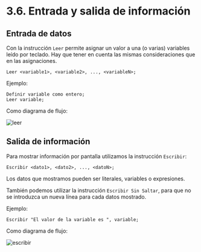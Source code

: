 # 3.6. Entrada y salida de información

## Entrada de datos

Con la instrucción `Leer` permite asignar un valor a una (o varias) variables leído por teclado. Hay que tener en cuenta las mismas consideraciones que en las asignaciones.

```
Leer <variable1>, <variable2>, ..., <variableN>;
```

Ejemplo:

```
Definir variable como entero;
Leer variable;
```

Como diagrama de flujo:

![leer](../u10/img/leer.png)

## Salida de información

Para mostrar información por pantalla utilizamos la instrucción `Escribir`:

```
Escribir <dato1>, <dato2>, ..., <datoN>;
```

Los datos que mostramos pueden ser literales, variables o expresiones.

También podemos utilizar la instrucción `Escribir Sin Saltar`, para que no se introduzca un nueva línea para cada datos mostrado.

Ejemplo:

```
Escribir "El valor de la variable es ", variable;
```

Como diagrama de flujo:

![escribir](../u10/img/escribir.png)
